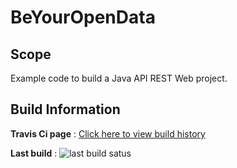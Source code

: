 # BeYourOpenData
## Scope
Example code to build a Java API REST Web project.

## Build Information
**Travis Ci page** : [Click here to view build history](https://travis-ci.org/gvincenzi/byodata)

**Last build** : <img src="https://travis-ci.org/gvincenzi/byodata.svg?branch=master" alt="last build satus">
